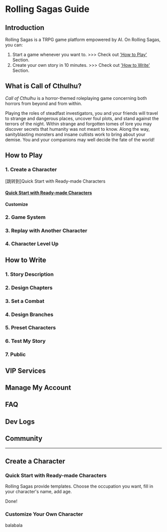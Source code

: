 # Rolling Sagas Guide
## Introduction
Rolling Sagas is a TRPG game platform empowered by AI. On Rolling Sagas, you can:
1. Start a game whenever you want to. >>> Check out ['How to Play'](#how-to-play) Section.
2. Create your own story in 10 minutes. >>> Check out ['How to Write'](#how-to-write) Section.
## What is Call of Cthulhu?
*Call of Cthulhu* is a horror-themed roleplaying game 
concerning both horrors from beyond and from within.

Playing the roles of steadfast investigators, you and your 
friends will travel to strange and dangerous places, uncover 
foul plots, and stand against the terrors of the night. Within 
strange and forgotten tomes of lore you may discover secrets 
that humanity was not meant to know. Along the way, sanityblasting
 monsters and insane cultists work to bring about 
your demise. You and your companions may well decide the 
fate of the world! 
## How to Play
### 1. Create a Character
[跳转到]Quick Start with Ready-made Characters
#### [Quick Start with Ready-made Characters](#Quick-Start-with-Ready-made-Characters)
#### Customize
### 2. Game System
### 3. Replay with Another Character
### 4. Character Level Up

## How to Write
### 1. Story Description
### 2. Design Chapters
### 3. Set a Combat
### 4. Design Branches
### 5. Preset Characters
### 6. Test My Story
### 7. Public

## VIP Services
## Manage My Account
## FAQ
## Dev Logs
## Community


***
<a id="Quick Start with Ready-made Characters"></a>

## Create a Character
### Quick Start with Ready-made Characters

Rolling Sagas provide templates. Choose the occupation you want, fill in your character's name, add age.

Done!

### Customize Your Own Character
balabala